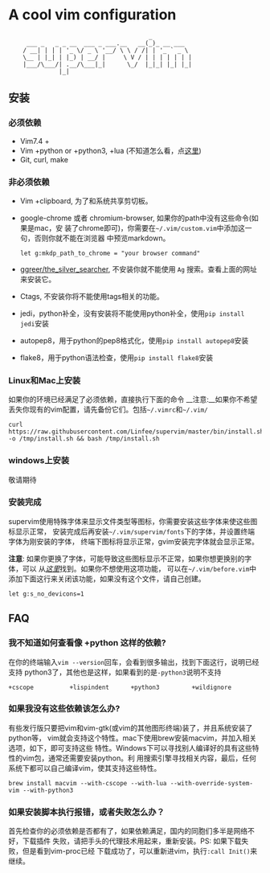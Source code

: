 # A cool vim configuration

```text
                                       _
     ___ _   _ _ __  ___ _ ___.__   __(_)_ __ ___
    / __| | | | '_ \/ _ \ '__/ \ \ / /| | '_ ` _ \
    \__ | |_| | |_) | __/ |     \ V / | | | | | | |
    |___/\___/| .__/\___|_|      \_/  |_|_| |_| |_|
              |_|
```

## 安装

### 必须依赖

-   Vim7.4 +
-   Vim +python or +python3, +lua (不知道怎么看，点[这里](#user-content-faq))
-   Git, curl, make

### 非必须依赖

-   Vim +clipboard, 为了和系统共享剪切板。

-   google-chrome 或者 chromium-browser, 如果你的path中没有这些命令(如果是mac，安
    装了chrome即可)，你需要在`~/.vim/custom.vim`中添加这一句，否则你就不能在浏览器
    中预览markdown。

        let g:mkdp_path_to_chrome = "your browser command"

-   [ggreer/the_silver_searcher](https://github.com/ggreer/the_silver_searcher),
    不安装你就不能使用 `Ag` 搜索。查看上面的网址来安装它。

-   Ctags, 不安装你将不能使用tags相关的功能。

-   jedi，python补全，没有安装将不能使用python补全，使用`pip install jedi`安装

-   autopep8，用于python的pep8格式化，使用`pip install autopep8`安装

-   flake8，用于python语法检查，使用`pip install flake8`安装

### Linux和Mac上安装

如果你的环境已经满足了必须依赖，直接执行下面的命令
__注意:__如果你不希望丢失你现有的vim配置，请先备份它们。包括`~/.vimrc`和`~/.vim/`

    curl https://raw.githubusercontent.com/Linfee/supervim/master/bin/install.sh -o /tmp/install.sh && bash /tmp/install.sh

### windows上安装

敬请期待

### 安装完成

supervim使用特殊字体来显示文件类型等图标，你需要安装这些字体来使这些图标显示正常，
安装完成后再安装`~/.vim/supervim/fonts`下的字体，并设置终端字体为刚安装的字体，
终端下图标将显示正常，gvim安装完字体就会显示正常。

__注意__: 如果你更换了字体，可能导致这些图标显示不正常，如果你想更换别的字体，可以
从[_这里_](https://github.com/ryanoasis/nerd-fonts)找到。如果你不想使用这项功能，
可以在`~/.vim/before.vim`中添加下面这行来关闭该功能，如果没有这个文件，请自己创建。

    let g:s_no_devicons=1

## FAQ

### 我不知道如何查看像 +python 这样的依赖?

在你的终端输入`vim --version`回车，会看到很多输出，找到下面这行，说明已经支持
python3了，其他也是这样，如果看到的是`-python3`说明不支持

    +cscope          +lispindent      +python3         +wildignore

### 如果我没有这些依赖该怎么办?

有些发行版只要把vim和vim-gtk(或vim的其他图形终端)装了，并且系统安装了python等，
vim就会支持这个特性。mac下使用brew安装macvim，并加入相关选项，如下，即可支持这些
特性。Windows下可以寻找别人编译好的具有这些特性的vim包，通常还需要安装python。利
用搜索引擎寻找相关内容，最后，任何系统下都可以自己编译vim，使其支持这些特性。

    brew install macvim --with-cscope --with-lua --with-override-system-vim --with-python3

### 如果安装脚本执行报错，或者失败怎么办？

首先检查你的必须依赖是否都有了，如果依赖满足，国内的同胞们多半是网络不好，下载插件
失败，请把手头的代理技术用起来，重新安装。PS: 如果下载失败，但是看到vim-proc已经
下载成功了，可以重新进vim，执行`:call Init()`来继续。
